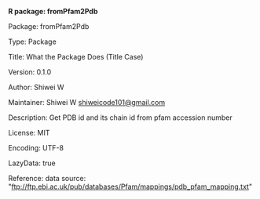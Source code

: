 **R package: fromPfam2Pdb**

Package: fromPfam2Pdb

Type: Package

Title: What the Package Does (Title Case)

Version: 0.1.0

Author: Shiwei W

Maintainer: Shiwei W <shiweicode101@gmail.com>

Description: Get PDB id and its chain id from pfam accession number

License: MIT

Encoding: UTF-8

LazyData: true

Reference: data source: "ftp://ftp.ebi.ac.uk/pub/databases/Pfam/mappings/pdb_pfam_mapping.txt"
